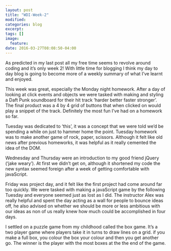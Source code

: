 ```yaml
---
layout: post
title: "WDI-Week-2"
modified:
categories: blog
excerpt:
tags: []
image:
  feature:
date: 2016-03-27T08:08:50-04:00
---
```

As predicted in my last post all my free time seems to revolve around coding and it’s only week 2! With little time for blogging I think my day to day blog is going to become more of a weekly summary of what I’ve learnt and enjoyed.

This week was great, especially the Monday night homework. After a day of looking at click events and objects we were tasked with making and styling a Daft Punk soundboard for their hit track ‘harder better faster stronger’. The final product was a 4 by 4 grid of buttons that when clicked on would play a snippet of the track. Definitely the most fun I’ve had on a homework so far.

Tuesday was dedicated to ‘this’, it was a concept that we were told we’d be spending a while on just to hammer home the point. Tuesday homework was to make another game of rock, paper, scissors. Although it felt like old news after previous homeworks, it was helpful as it really cemented the idea of the DOM.

Wednesday and Thursday were an introduction to my good friend jQuery (‘jake weary’). At first we didn’t get on, although it shortened my code the new syntax seemed foreign after a week of getting comfortable with javaScript.

Friday was project day, and it felt like the first project had come around far too quickly. We were tasked with making a javaScript game by the following Tuesday and everyone seemed just as lost as I did. The instructor Alex was really helpful and spent the day acting as a wall for people to bounce ideas off, he also advised on whether we should be more or less ambitious with our ideas as non of us really knew how much could be accomplished in four days.

I settled on a puzzle game from my childhood called the box game. It’s a two player game where players take it in turns to draw lines on a grid. if you make a full box, you colour the box your colour and then you get another go. The winner is the player with the most boxes at the the end of the game.